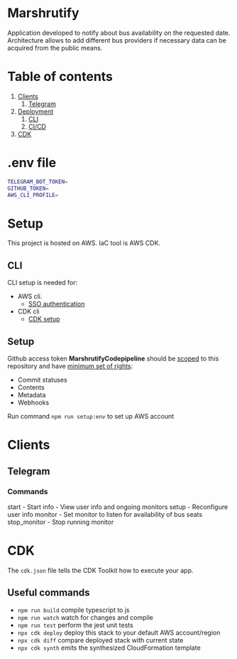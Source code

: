 # Marshrutify

Application developed to notify about bus availability on the requested date. Architecture allows to add different bus providers if necessary data can be acquired from the public means.

# Table of contents

1. [Clients](#clients)
   1. [Telegram](#telegram)
2. [Deployment](#deployment)
   1. [CLI](#cli)
   2. [CI/CD](#cicd)
3. [CDK](#cdk)

# .env file

```bash
TELEGRAM_BOT_TOKEN=
GITHUB_TOKEN=
AWS_CLI_PROFILE=
```

# Setup

This project is hosted on AWS. IaC tool is AWS CDK.

## CLI

CLI setup is needed for:

- AWS cli.
  - [SSO authentication](https://docs.aws.amazon.com/cli/latest/userguide/sso-configure-profile-token.html)
- CDK cli
  - [CDK setup](https://docs.aws.amazon.com/cdk/v2/guide/getting_started.html)

## Setup

Github access token **MarshrutifyCodepipeline** should be <ins>scoped</ins> to this repository and have <ins>minimum set of rights</ins>:

- Commit statuses
- Contents
- Metadata
- Webhooks

Run command `npm run setup:env` to set up AWS account

# Clients

## Telegram

### Commands

start - Start
info - View user info and ongoing monitors
setup - Reconfigure user info
monitor - Set monitor to listen for availability of bus seats
stop_monitor - Stop running monitor

# CDK

The `cdk.json` file tells the CDK Toolkit how to execute your app.

## Useful commands

- `npm run build` compile typescript to js
- `npm run watch` watch for changes and compile
- `npm run test` perform the jest unit tests
- `npx cdk deploy` deploy this stack to your default AWS account/region
- `npx cdk diff` compare deployed stack with current state
- `npx cdk synth` emits the synthesized CloudFormation template
